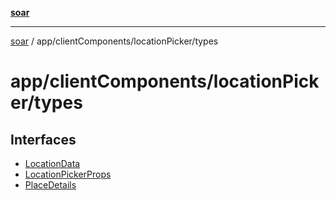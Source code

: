[**soar**](../../../../README.md)

***

[soar](../../../../modules.md) / app/clientComponents/locationPicker/types

# app/clientComponents/locationPicker/types

## Interfaces

- [LocationData](interfaces/LocationData.md)
- [LocationPickerProps](interfaces/LocationPickerProps.md)
- [PlaceDetails](interfaces/PlaceDetails.md)

